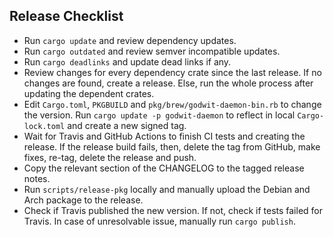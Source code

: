 ## Release Checklist

-   Run `cargo update` and review dependency updates.
-   Run `cargo outdated` and review semver incompatible updates.
-   Run `cargo deadlinks` and update dead links if any.
-   Review changes for every dependency crate since the last release.
    If no changes are found, create a release. Else, run the whole process after updating the dependent crates.
-   Edit `Cargo.toml`, `PKGBUILD` and `pkg/brew/godwit-daemon-bin.rb` to change the version. Run `cargo update -p godwit-daemon` to reflect in local `Cargo-lock.toml` and create a new signed tag.
-   Wait for Travis and GitHub Actions to finish CI tests and  creating the release. If the release build fails, then, delete the tag from GitHub, make fixes, re-tag, delete the release and push.
-   Copy the relevant section of the CHANGELOG to the tagged release notes.
-   Run `scripts/release-pkg` locally and manually upload the Debian and Arch package to the release.
-   Check if Travis published the new version. If not, check if tests failed for Travis. In case of unresolvable issue, manually run `cargo publish`.
